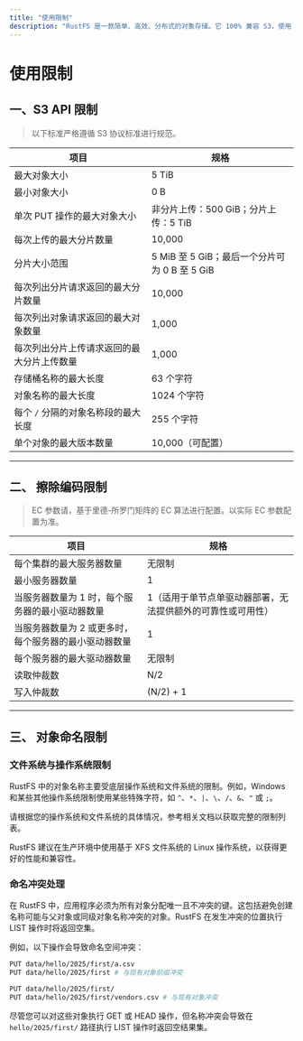 ```yaml
---
title: "使用限制"
description: "RustFS 是一款简单、高效、分布式的对象存储。它 100% 兼容 S3，使用 Apache2 许可证发行的开源软件。"
---
```


# 使用限制

## 一、S3 API 限制

> 以下标准严格遵循 S3 协议标准进行规范。

| 项目 | 规格 |
| --------------------- | ---------------------------------- |
| 最大对象大小 | 5 TiB |
| 最小对象大小 | 0 B |
| 单次 PUT 操作的最大对象大小 | 非分片上传：500 GiB；分片上传：5 TiB |
| 每次上传的最大分片数量 | 10,000 |
| 分片大小范围 | 5 MiB 至 5 GiB；最后一个分片可为 0 B 至 5 GiB |
| 每次列出分片请求返回的最大分片数量 | 10,000 |
| 每次列出对象请求返回的最大对象数量 | 1,000 |
| 每次列出分片上传请求返回的最大分片上传数量 | 1,000 |
| 存储桶名称的最大长度 | 63 个字符 |
| 对象名称的最大长度 | 1024 个字符 |
| 每个 `/` 分隔的对象名称段的最大长度 | 255 个字符 |
| 单个对象的最大版本数量 | 10,000（可配置） |

---


## 二、 擦除编码限制

> EC 参数请，基于里德-所罗门矩阵的 EC 算法进行配置。以实际 EC 参数配置为准。

| 项目 | 规格 |
| ---------------------------- | ------------------------------ |
| 每个集群的最大服务器数量 | 无限制 |
| 最小服务器数量 | 1 |
| 当服务器数量为 1 时，每个服务器的最小驱动器数量 | 1（适用于单节点单驱动器部署，无法提供额外的可靠性或可用性） |
| 当服务器数量为 2 或更多时，每个服务器的最小驱动器数量 | 1 |
| 每个服务器的最大驱动器数量 | 无限制 |
| 读取仲裁数 | N/2 |
| 写入仲裁数 | (N/2) + 1 |


---

## 三、 对象命名限制

### 文件系统与操作系统限制

RustFS 中的对象名称主要受底层操作系统和文件系统的限制。例如，Windows 和某些其他操作系统限制使用某些特殊字符，如 `^`、`*`、`|`、`\`、`/`、`&`、`"` 或 `;`。

请根据您的操作系统和文件系统的具体情况，参考相关文档以获取完整的限制列表。

RustFS 建议在生产环境中使用基于 XFS 文件系统的 Linux 操作系统，以获得更好的性能和兼容性。

### 命名冲突处理

在 RustFS 中，应用程序必须为所有对象分配唯一且不冲突的键。这包括避免创建名称可能与父对象或同级对象名称冲突的对象。RustFS 在发生冲突的位置执行 LIST 操作时将返回空集。

例如，以下操作会导致命名空间冲突：

```bash
PUT data/hello/2025/first/a.csv
PUT data/hello/2025/first # 与现有对象前缀冲突

PUT data/hello/2025/first/
PUT data/hello/2025/first/vendors.csv # 与现有对象冲突
```

尽管您可以对这些对象执行 GET 或 HEAD 操作，但名称冲突会导致在 `hello/2025/first/` 路径执行 LIST 操作时返回空结果集。

